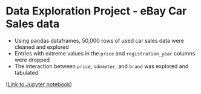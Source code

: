# Data Exploration Project - eBay Car Sales data

* Using pandas dataframes, 50,000 rows of used car sales data were cleaned and explored
* Entries with extreme values in the `price` and `registration_year` columns were dropped
* The interaction between `price`, `odometer`, and `brand` was explored and tabulated

([Link to Jupyter notebook](https://github.com/curious-jeff/eBay_car_sales_data_exploration/blob/main/ebay-car-sales-data%202.ipynb))
